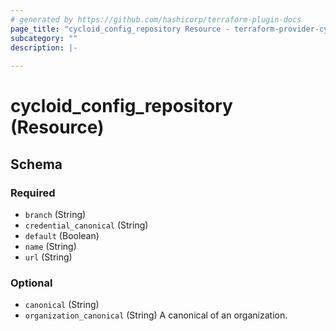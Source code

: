 ```yaml
---
# generated by https://github.com/hashicorp/terraform-plugin-docs
page_title: "cycloid_config_repository Resource - terraform-provider-cycloid"
subcategory: ""
description: |-
  
---
```


# cycloid_config_repository (Resource)





<!-- schema generated by tfplugindocs -->
## Schema

### Required

- `branch` (String)
- `credential_canonical` (String)
- `default` (Boolean)
- `name` (String)
- `url` (String)

### Optional

- `canonical` (String)
- `organization_canonical` (String) A canonical of an organization.
